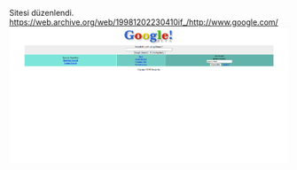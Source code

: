 Sitesi düzenlendi. https://web.archive.org/web/19981202230410if_/http://www.google.com/
![google 1998 site](img/google1998-site.png)